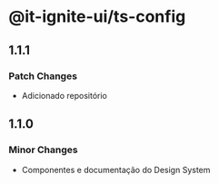 # @it-ignite-ui/ts-config

## 1.1.1

### Patch Changes

- Adicionado repositório

## 1.1.0

### Minor Changes

- Componentes e documentação do Design System
